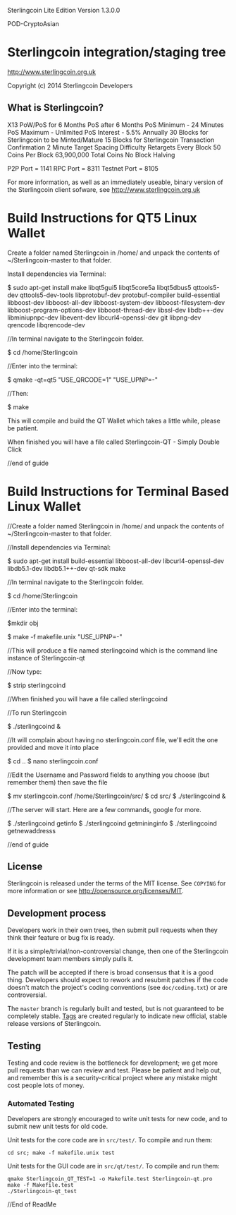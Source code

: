 Sterlingcoin Lite Edition Version 1.3.0.0

POD-CryptoAsian

Sterlingcoin integration/staging tree
================================

http://www.sterlingcoin.org.uk

Copyright (c) 2014 Sterlingcoin Developers

What is Sterlingcoin?
----------------
X13
PoW/PoS for 6 Months
PoS after 6 Months
PoS Minimum - 24 Minutes
PoS Maximum - Unlimited
PoS Interest - 5.5% Annually 
30 Blocks for Sterlingcoin to be Minted/Mature
15 Blocks for Sterlingcoin Transaction Confirmation
2 Minute Target Spacing
Difficulty Retargets Every Block
50 Coins Per Block
63,900,000 Total Coins
No Block Halving

P2P Port = 1141
RPC Port = 8311
Testnet Port = 8105

For more information, as well as an immediately useable, binary version of
the Sterlingcoin client sofware, see http://www.sterlingcoin.org.uk

Build Instructions for QT5 Linux Wallet
======================================
Create a folder named Sterlingcoin in /home/ and unpack the contents of ~/Sterlingcoin-master to that folder.

Install dependencies via Terminal:

$ sudo apt-get install make libqt5gui5 libqt5core5a libqt5dbus5 qttools5-dev qttools5-dev-tools libprotobuf-dev protobuf-compiler build-essential libboost-dev libboost-all-dev libboost-system-dev libboost-filesystem-dev libboost-program-options-dev libboost-thread-dev libssl-dev libdb++-dev libminiupnpc-dev libevent-dev libcurl4-openssl-dev git libpng-dev qrencode libqrencode-dev

//In terminal navigate to the Sterlingcoin folder.

$ cd /home/Sterlingcoin

//Enter into the terminal:

$ qmake -qt=qt5 "USE_QRCODE=1" "USE_UPNP=-"

//Then:

$ make

This will compile and build the QT Wallet which takes a little while, please be patient.

When finished you will have a file called Sterlingcoin-QT - Simply Double Click

//end of guide


Build Instructions for Terminal Based Linux Wallet
===================================================
//Create a folder named Sterlingcoin in /home/ and unpack the contents of ~/Sterlingcoin-master to that folder.

//Install dependencies via Terminal:

$ sudo apt-get install build-essential libboost-all-dev libcurl4-openssl-dev libdb5.1-dev libdb5.1++-dev qt-sdk make 

//In terminal navigate to the Sterlingcoin folder.

$ cd /home/Sterlingcoin

//Enter into the terminal:

$mkdir obj

$ make -f makefile.unix "USE_UPNP=-"

//This will produce a file named sterlingcoind which is the command line instance of Sterlingcoin-qt

//Now type:

$ strip sterlingcoind

//When finished you will have a file called sterlingcoind

//To run Sterlingcoin

$ ./sterlingcoind & 

//It will complain about having no sterlingcoin.conf file, we'll edit the one provided and move it into place

$ cd ..
$ nano sterlingcoin.conf

//Edit the Username and Password fields to anything you choose (but remember them) then save the file

$ mv sterlingcoin.conf /home/Sterlingcoin/src/
$ cd src/
$ ./sterlingcoind &

//The server will start. Here are a few commands, google for more.

$ ./sterlingcoind getinfo
$ ./sterlingcoind getmininginfo
$ ./sterlingcoind getnewaddresss

//end of guide


License
-------

Sterlingcoin is released under the terms of the MIT license. See `COPYING` for more
information or see http://opensource.org/licenses/MIT.

Development process
-------------------

Developers work in their own trees, then submit pull requests when they think
their feature or bug fix is ready.

If it is a simple/trivial/non-controversial change, then one of the Sterlingcoin
development team members simply pulls it.

The patch will be accepted if there is broad consensus that it is a good thing.
Developers should expect to rework and resubmit patches if the code doesn't
match the project's coding conventions (see `doc/coding.txt`) or are
controversial.

The `master` branch is regularly built and tested, but is not guaranteed to be
completely stable. [Tags](https://github.com/Sterlingcoin-project/Sterlingcoin) are created
regularly to indicate new official, stable release versions of Sterlingcoin.

Testing
-------

Testing and code review is the bottleneck for development; we get more pull
requests than we can review and test. Please be patient and help out, and
remember this is a security-critical project where any mistake might cost people
lots of money.

### Automated Testing

Developers are strongly encouraged to write unit tests for new code, and to
submit new unit tests for old code.

Unit tests for the core code are in `src/test/`. To compile and run them:

    cd src; make -f makefile.unix test

Unit tests for the GUI code are in `src/qt/test/`. To compile and run them:

    qmake Sterlingcoin_QT_TEST=1 -o Makefile.test Sterlingcoin-qt.pro
    make -f Makefile.test
    ./Sterlingcoin-qt_test
    
//End of ReadMe
